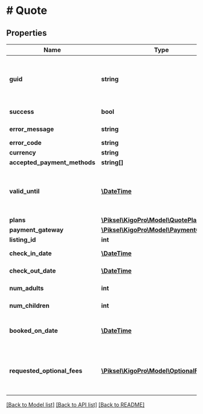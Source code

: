 # # Quote

## Properties

Name | Type | Description | Notes
------------ | ------------- | ------------- | -------------
**guid** | **string** | Guid used for referencing the Quote in the call for book | [optional] 
**success** | **bool** | If the Quote is valid | [optional] 
**error_message** | **string** | Error Message | [optional] 
**error_code** | **string** | Error Code | [optional] 
**currency** | **string** | Currency | [optional] 
**accepted_payment_methods** | **string[]** |  | [optional] 
**valid_until** | [**\DateTime**](\DateTime.md) | Last date the Quote may be converted to a Booking | [optional] 
**plans** | [**\Piksel\KigoPro\Model\QuotePlan[]**](QuotePlan.md) |  | [optional] 
**payment_gateway** | [**\Piksel\KigoPro\Model\PaymentGateway**](PaymentGateway.md) |  | [optional] 
**listing_id** | **int** | Listing ID | [optional] 
**check_in_date** | [**\DateTime**](\DateTime.md) | Check-In Date | [optional] 
**check_out_date** | [**\DateTime**](\DateTime.md) | Check-Out Date | [optional] 
**num_adults** | **int** | Number of Adults | [optional] 
**num_children** | **int** | Number of Children | [optional] 
**booked_on_date** | [**\DateTime**](\DateTime.md) | Booking Date (optional, UTC) | [optional] 
**requested_optional_fees** | [**\Piksel\KigoPro\Model\OptionalFee[]**](OptionalFee.md) | Guid(s) of the optional fee(s) that you want to consider in the quote | [optional] 

[[Back to Model list]](../../README.md#documentation-for-models) [[Back to API list]](../../README.md#documentation-for-api-endpoints) [[Back to README]](../../README.md)


